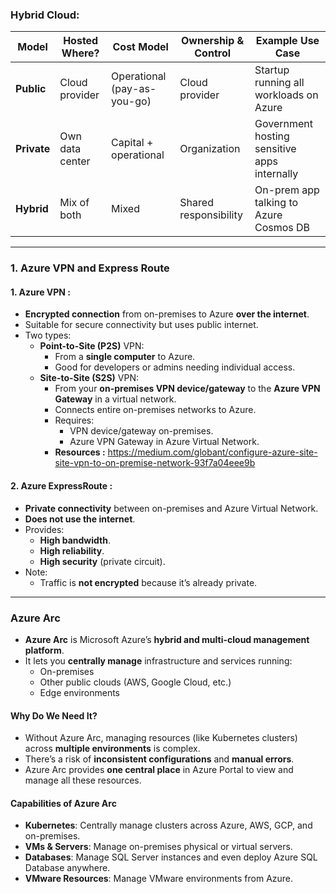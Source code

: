 ### Hybrid Cloud:

| Model        | Hosted Where?         | Cost Model              | Ownership & Control               | Example Use Case                                 |
|--------------|---------------------- |------------------------- |----------------------------------- |--------------------------------------------------|
| **Public**   | Cloud provider        | Operational (pay-as-you-go) | Cloud provider                | Startup running all workloads on Azure           |
| **Private**  | Own data center       | Capital + operational   | Organization                      | Government hosting sensitive apps internally     |
| **Hybrid**   | Mix of both           | Mixed                   | Shared responsibility             | On-prem app talking to Azure Cosmos DB           |

---
### 1. Azure VPN and Express Route

#### 1. Azure VPN :
- **Encrypted connection** from on-premises to Azure **over the internet**.
- Suitable for secure connectivity but uses public internet.
- Two types:
  - **Point-to-Site (P2S)** VPN:
    - From a **single computer** to Azure.
    - Good for developers or admins needing individual access.
  - **Site-to-Site (S2S)** VPN:
    - From your **on-premises VPN device/gateway** to the **Azure VPN Gateway** in a virtual network.
    - Connects entire on-premises networks to Azure.
    - Requires:
      - VPN device/gateway on-premises.
      - Azure VPN Gateway in Azure Virtual Network.
    -  **Resources :** https://medium.com/globant/configure-azure-site-site-vpn-to-on-premise-network-93f7a04eee9b
#### 2. Azure ExpressRoute :
- **Private connectivity** between on-premises and Azure Virtual Network.
- **Does not use the internet**.
- Provides:
  - **High bandwidth**.
  - **High reliability**.
  - **High security** (private circuit).
- Note:
  - Traffic is **not encrypted** because it’s already private.

---

### Azure Arc
- **Azure Arc** is Microsoft Azure’s **hybrid and multi-cloud management platform**.
- It lets you **centrally manage** infrastructure and services running:
  - On-premises
  - Other public clouds (AWS, Google Cloud, etc.)
  - Edge environments

#### Why Do We Need It?
- Without Azure Arc, managing resources (like Kubernetes clusters) across **multiple environments** is complex.
- There’s a risk of **inconsistent configurations** and **manual errors**.
- Azure Arc provides **one central place** in Azure Portal to view and manage all these resources.

#### Capabilities of Azure Arc
- **Kubernetes**: Centrally manage clusters across Azure, AWS, GCP, and on-premises.
- **VMs & Servers**: Manage on-premises physical or virtual servers.
- **Databases**: Manage SQL Server instances and even deploy Azure SQL Database anywhere.
- **VMware Resources**: Manage VMware environments from Azure.
